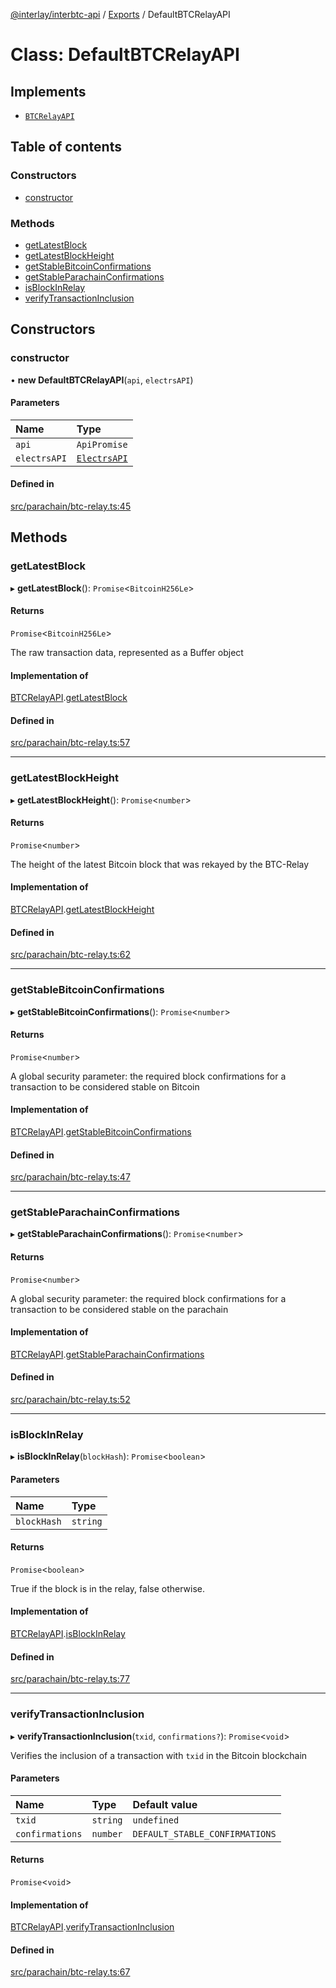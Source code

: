 [@interlay/interbtc-api](/README.md) / [Exports](/modules.md) / DefaultBTCRelayAPI

# Class: DefaultBTCRelayAPI

## Implements

- [`BTCRelayAPI`](/interfaces/BTCRelayAPI.md)

## Table of contents

### Constructors

- [constructor](/classes/DefaultBTCRelayAPI.md#constructor)

### Methods

- [getLatestBlock](/classes/DefaultBTCRelayAPI.md#getlatestblock)
- [getLatestBlockHeight](/classes/DefaultBTCRelayAPI.md#getlatestblockheight)
- [getStableBitcoinConfirmations](/classes/DefaultBTCRelayAPI.md#getstablebitcoinconfirmations)
- [getStableParachainConfirmations](/classes/DefaultBTCRelayAPI.md#getstableparachainconfirmations)
- [isBlockInRelay](/classes/DefaultBTCRelayAPI.md#isblockinrelay)
- [verifyTransactionInclusion](/classes/DefaultBTCRelayAPI.md#verifytransactioninclusion)

## Constructors

### <a id="constructor" name="constructor"></a> constructor

• **new DefaultBTCRelayAPI**(`api`, `electrsAPI`)

#### Parameters

| Name | Type |
| :------ | :------ |
| `api` | `ApiPromise` |
| `electrsAPI` | [`ElectrsAPI`](/interfaces/ElectrsAPI.md) |

#### Defined in

[src/parachain/btc-relay.ts:45](https://github.com/interlay/interbtc-api/blob/cc6b72b/src/parachain/btc-relay.ts#L45)

## Methods

### <a id="getlatestblock" name="getlatestblock"></a> getLatestBlock

▸ **getLatestBlock**(): `Promise`<`BitcoinH256Le`\>

#### Returns

`Promise`<`BitcoinH256Le`\>

The raw transaction data, represented as a Buffer object

#### Implementation of

[BTCRelayAPI](/interfaces/BTCRelayAPI.md).[getLatestBlock](/interfaces/BTCRelayAPI.md#getlatestblock)

#### Defined in

[src/parachain/btc-relay.ts:57](https://github.com/interlay/interbtc-api/blob/cc6b72b/src/parachain/btc-relay.ts#L57)

___

### <a id="getlatestblockheight" name="getlatestblockheight"></a> getLatestBlockHeight

▸ **getLatestBlockHeight**(): `Promise`<`number`\>

#### Returns

`Promise`<`number`\>

The height of the latest Bitcoin block that was rekayed by the BTC-Relay

#### Implementation of

[BTCRelayAPI](/interfaces/BTCRelayAPI.md).[getLatestBlockHeight](/interfaces/BTCRelayAPI.md#getlatestblockheight)

#### Defined in

[src/parachain/btc-relay.ts:62](https://github.com/interlay/interbtc-api/blob/cc6b72b/src/parachain/btc-relay.ts#L62)

___

### <a id="getstablebitcoinconfirmations" name="getstablebitcoinconfirmations"></a> getStableBitcoinConfirmations

▸ **getStableBitcoinConfirmations**(): `Promise`<`number`\>

#### Returns

`Promise`<`number`\>

A global security parameter: the required block confirmations
for a transaction to be considered stable on Bitcoin

#### Implementation of

[BTCRelayAPI](/interfaces/BTCRelayAPI.md).[getStableBitcoinConfirmations](/interfaces/BTCRelayAPI.md#getstablebitcoinconfirmations)

#### Defined in

[src/parachain/btc-relay.ts:47](https://github.com/interlay/interbtc-api/blob/cc6b72b/src/parachain/btc-relay.ts#L47)

___

### <a id="getstableparachainconfirmations" name="getstableparachainconfirmations"></a> getStableParachainConfirmations

▸ **getStableParachainConfirmations**(): `Promise`<`number`\>

#### Returns

`Promise`<`number`\>

A global security parameter: the required block confirmations
for a transaction to be considered stable on the parachain

#### Implementation of

[BTCRelayAPI](/interfaces/BTCRelayAPI.md).[getStableParachainConfirmations](/interfaces/BTCRelayAPI.md#getstableparachainconfirmations)

#### Defined in

[src/parachain/btc-relay.ts:52](https://github.com/interlay/interbtc-api/blob/cc6b72b/src/parachain/btc-relay.ts#L52)

___

### <a id="isblockinrelay" name="isblockinrelay"></a> isBlockInRelay

▸ **isBlockInRelay**(`blockHash`): `Promise`<`boolean`\>

#### Parameters

| Name | Type |
| :------ | :------ |
| `blockHash` | `string` |

#### Returns

`Promise`<`boolean`\>

True if the block is in the relay, false otherwise.

#### Implementation of

[BTCRelayAPI](/interfaces/BTCRelayAPI.md).[isBlockInRelay](/interfaces/BTCRelayAPI.md#isblockinrelay)

#### Defined in

[src/parachain/btc-relay.ts:77](https://github.com/interlay/interbtc-api/blob/cc6b72b/src/parachain/btc-relay.ts#L77)

___

### <a id="verifytransactioninclusion" name="verifytransactioninclusion"></a> verifyTransactionInclusion

▸ **verifyTransactionInclusion**(`txid`, `confirmations?`): `Promise`<`void`\>

Verifies the inclusion of a transaction with `txid` in the Bitcoin blockchain

#### Parameters

| Name | Type | Default value |
| :------ | :------ | :------ |
| `txid` | `string` | `undefined` |
| `confirmations` | `number` | `DEFAULT_STABLE_CONFIRMATIONS` |

#### Returns

`Promise`<`void`\>

#### Implementation of

[BTCRelayAPI](/interfaces/BTCRelayAPI.md).[verifyTransactionInclusion](/interfaces/BTCRelayAPI.md#verifytransactioninclusion)

#### Defined in

[src/parachain/btc-relay.ts:67](https://github.com/interlay/interbtc-api/blob/cc6b72b/src/parachain/btc-relay.ts#L67)
